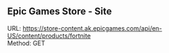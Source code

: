 ## Epic Games Store - Site

URL: https://store-content.ak.epicgames.com/api/en-US/content/products/fortnite \
Method: GET
